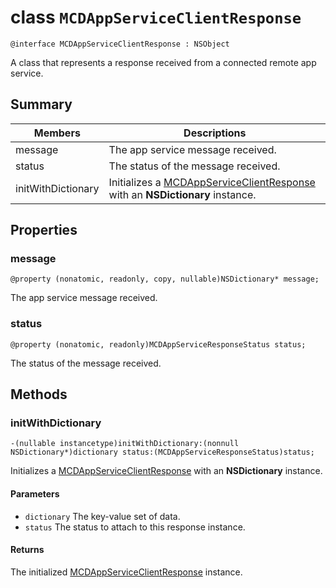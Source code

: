 # class `MCDAppServiceClientResponse`

```
@interface MCDAppServiceClientResponse : NSObject
```

A class that represents a response received from a connected remote app service.

## Summary

Members                        | Descriptions                                
--------------------------------|---------------------------------------------
message | The app service message received.
status | The status of the message received.
initWithDictionary | Initializes a [MCDAppServiceClientResponse](MCDAppServiceClientResponse.md) with an **NSDictionary** instance.

## Properties

### message
`@property (nonatomic, readonly, copy, nullable)NSDictionary* message;`

The app service message received.

### status
`@property (nonatomic, readonly)MCDAppServiceResponseStatus status;`

The status of the message received.

## Methods

### initWithDictionary
`-(nullable instancetype)initWithDictionary:(nonnull NSDictionary*)dictionary status:(MCDAppServiceResponseStatus)status;`

Initializes a [MCDAppServiceClientResponse](MCDAppServiceClientResponse.md) with an **NSDictionary** instance.

#### Parameters
* `dictionary` The key-value set of data.
* `status` The status to attach to this response instance.

#### Returns
The initialized [MCDAppServiceClientResponse](MCDAppServiceClientResponse.md) instance.

